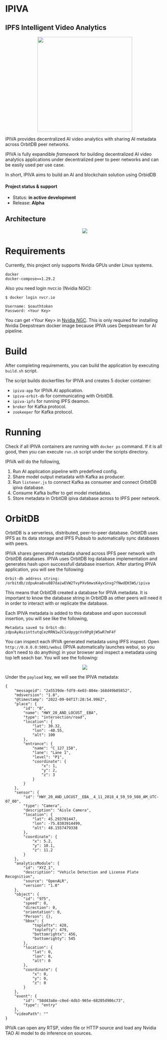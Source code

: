 # IPIVA
## IPFS Intelligent Video Analytics
<p align="center">
  <img width="300" height="300" src="media/IPIVA.png">
</p>

IPIVA provides decentralized AI video analytics with sharing AI metadata across OrbitDB peer networks.

IPIVA is fully expandible *framework* for building decentralized AI video analytics applications under decentralized peer to peer networks and can be easily used per use case. 

In short, IPIVA aims to build an AI and blockchain solution using OrbidDB  

#### Project status & support

* Status: **in active development**
* Release: **Alpha**

## Architecture
  
<p align="center">
  <img src="media/ipiva-diagram.svg">
</p>

# Requirements

Currently, this project only supports Nvidia GPUs under Linux systems.

```
docker
docker-compose==1.29.2 
```

Also you need login nvcr.io (Nvidia NGC):

```
$ docker login nvcr.io

Username: $oauthtoken
Password: <Your Key>
```
You can get \<Your Key\> in [Nvidia NGC](https://ngc.nvidia.com/setup/api-key). This is only required for installing Nvidia Deepstream docker image because IPIVA uses Deepstream for AI pipeline. 

# Build

After completing requirements, you can build the application by executing `build.sh` script. 

The script builds dockerfiles for IPIVA and creates 5 docker container:

* `ipiva-app` for IPIVA AI application.
* `ipiva-orbit-db` for communicating with OrbitDB.
* `ipiva-ipfs` for running IPFS deamon.
* `broker` for Kafka protocol.
* `zookeeper` for Kafka protocol.

# Running

Check if all IPIVA containers are running with `docker ps` command. If it is all good, then you can execute `run.sh` script under the scripts directory.

IPIVA will do the following,

1. Run AI application pipeline with predefined config.
2. Share model output metadata with Kafka as producer.
3. Run `listener.js` to connect Kafka as consumer and connect OrbitDB ipiva database.  
4. Consume Kafka buffer to get model metadatas.
5. Store metadata in OrbitDB ipiva database across to IPFS peer network.

# OrbitDB
OrbitDB is a serverless, distributed, peer-to-peer database. OrbitDB uses IPFS as its data storage and IPFS Pubsub to automatically sync databases with peers. 

IPIVA shares generated metadata shared across IPFS peer network with OrbitDB databases. IPIVA uses OrbitDB log database implementation and generates hash upon successfull database insertion. After starting IPIVA application, you will see the following: 

```
Orbit-db address string:  /orbitdb/zdpuAna8xu8B7daiwEVW2TvyPXv6mwsK4yxSnxg7fNwdEK5WS/ipiva
```

This means that OrbitDB created a database for IPIVA metadata. It is important to know the database string in OrbitDB as other peers will need it in order to interact with or replicate the database.

Each IPIVA metadata is added to this database and upon successull insertion, you will see like the following,

```
Metadata saved to Orbit-db: zdpuAyAszinttutqCezRRN1wJCSxUpygcVx9Pg8jW5wR7mF4f
```

You can inspect each IPIVA generated metadata using IPFS inspect. Open `http://0.0.0.0:5001/webui` (IPIVA automatically launches webui, so you don't need to do anything) in your browser and inspect a metadata using top left seach bar. You will see the following:


<p align="center">
  <img src="media/ipiva-ipfs.png">
</p>


Under the `payload` key, we will see the IPIVA metadata:


```
{
    "messageid": "2a5539de-fdf9-4e03-804e-168d49b05852",
    "mdsversion": "1.0",
    "@timestamp": "2022-09-04T17:28:54.996Z",
    "place": {
        "id": "0",
        "name": "HWY_20_AND_LOCUST__EBA",
        "type": "intersection/road",
        "location": {
            "lat": 30.32,
            "lon": -40.55,
            "alt": 100
        },
        "entrance": {
            "name": "C_127_158",
            "lane": "Lane 1",
            "level": "P1",
            "coordinate": {
                "x": 1,
                "y": 2,
                "z": 3
            }
        }
    },
    "sensor": {
        "id": "HWY_20_AND_LOCUST__EBA__4_11_2018_4_59_59_508_AM_UTC-07_00",
        "type": "Camera",
        "description": "Aisle Camera",
        "location": {
            "lat": 45.293701447,
            "lon": -75.8303914499,
            "alt": 48.1557479338
        },
        "coordinate": {
            "x": 5.2,
            "y": 10.1,
            "z": 11.2
        }
    },
    "analyticsModule": {
        "id": "XYZ_1",
        "description": "Vehicle Detection and License Plate Recognition",
        "source": "OpenALR",
        "version": "1.0"
    },
    "object": {
        "id": "975",
        "speed": 0,
        "direction": 0,
        "orientation": 0,
        "Person": {},
        "bbox": {
            "topleftx": 428,
            "toplefty": 479,
            "bottomrightx": 456,
            "bottomrighty": 545
        },
        "location": {
            "lat": 0,
            "lon": 0,
            "alt": 0
        },
        "coordinate": {
            "x": 0,
            "y": 0,
            "z": 0
        }
    },
    "event": {
        "id": "58d43a8e-c0ed-4db3-965e-68285d906c73",
        "type": "entry"
    },
    "videoPath": ""
}
```

IPIVA can open any RTSP, video file or HTTP source and load any Nvidia TAO AI model to do inference on sources. 